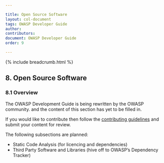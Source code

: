 ```yaml
---

title: Open Source Software
layout: col-document
tags: OWASP Developer Guide
author:
contributors:
document: OWASP Developer Guide
order: 9

---
```


{% include breadcrumb.html %}
## 8. Open Source Software

### 8.1 Overview

The OWASP Development Guide is being rewritten by the OWASP community.
and the content of this section has yet to be filled in.

If you would like to contribute then follow the 
[contributing guidelines](https://github.com/OWASP/www-project-developer-guide/blob/main/CONTRIBUTING.md)
and submit your content for review.

The following subsections are planned:

  * Static Code Analysis (for licencing and dependencies)
  * Third Party Software and Libraries (hive off to OWASP’s Dependency Tracker)
